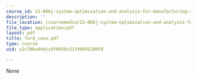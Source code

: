 ```yaml
---
course_id: 15-066j-system-optimization-and-analysis-for-manufacturing-summer-2003
description: ''
file_location: /coursemedia/15-066j-system-optimization-and-analysis-for-manufacturing-summer-2003/c2c70ba44dcc0f9450c51f49695200f8_ford_case.pdf
file_type: application/pdf
layout: pdf
title: ford_case.pdf
type: course
uid: c2c70ba44dcc0f9450c51f49695200f8

---
```

None